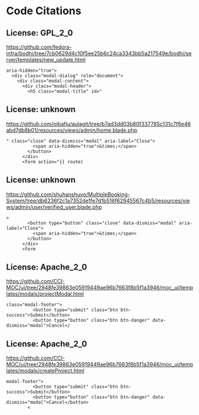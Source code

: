# Code Citations

## License: GPL_2_0
https://github.com/fedora-infra/bodhi/tree/7cb0629d4c10f5ee25b6c24ca3343bb5a217549e/bodhi/server/templates/new_update.html

```
aria-hidden="true">
  <div class="modal-dialog" role="document">
    <div class="modal-content">
      <div class="modal-header">
        <h5 class="modal-title" id="
```


## License: unknown
https://github.com/oibafiu/aulagit/tree/b7ad3dd03b80f337785c131c7f6e46abd7db8b01/resources/views/admin/home.blade.php

```
" class="close" data-dismiss="modal" aria-label="Close">
          <span aria-hidden="true">&times;</span>
        </button>
      </div>
      <form action="{{ route(
```


## License: unknown
https://github.com/shuhanshuvo/MultipleBooking-System/tree/db6236f2c1a7352de1fe7d1b516f62945567c4b5/resources/views/admin/user/verified_user.blade.php

```
>
        <button type="button" class="close" data-dismiss="modal" aria-label="Close">
          <span aria-hidden="true">&times;</span>
        </button>
      </div>
      <form
```


## License: Apache_2_0
https://github.com/CCI-MOC/ui/tree/2948fe39863e05919449ae96b7663f8b5f1a3946/moc_ui/templates/modals/projectModal.html

```
class="modal-footer">
          <button type="submit" class="btn btn-success">Submit</button>
          <button type="button" class="btn btn-danger" data-dismiss="modal">Cancel</
```


## License: Apache_2_0
https://github.com/CCI-MOC/ui/tree/2948fe39863e05919449ae96b7663f8b5f1a3946/moc_ui/templates/modals/createProject.html

```
modal-footer">
          <button type="submit" class="btn btn-success">Submit</button>
          <button type="button" class="btn btn-danger" data-dismiss="modal">Cancel</button>
        <
```

